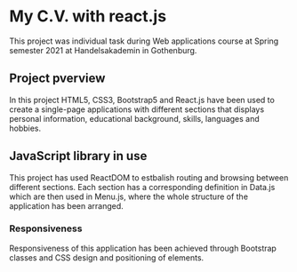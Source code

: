 # My C.V. with react.js

This project was individual task during Web applications course at Spring semester 2021
at Handelsakademin in Gothenburg. 

## Project pverview

In this project HTML5, CSS3, Bootstrap5 and React.js have been used to create a single-page applications
with different sections that displays personal information, educational background, skills, languages and hobbies. 

## JavaScript library in use 

This project has used ReactDOM to estbalish routing and browsing between different sections. 
Each section has a corresponding definition in Data.js which are then used in Menu.js, where the whole structure
of the application has been arranged.
 
### Responsiveness

Responsiveness of this application has been achieved through Bootstrap classes and CSS design and positioning of elements.
